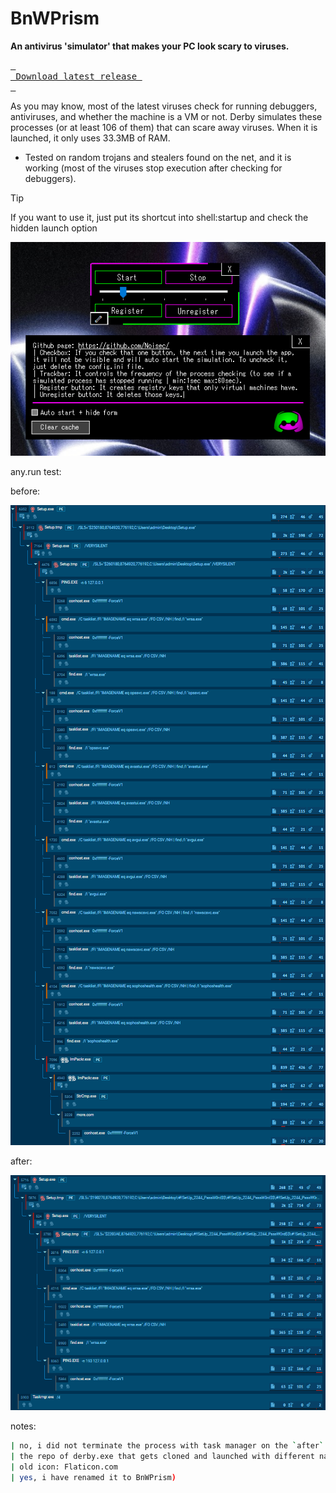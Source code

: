 # BnWPrism
**An antivirus 'simulator' that makes your PC look scary to viruses.**



[<kbd> <br> Download latest release <br> </kbd>][KBD]

[KBD]: https://github.com/Noisec/BnWPrism/releases/download/1.1.1.5/BnWPrism.exe


As you may know, most of the latest viruses check for running debuggers, antiviruses, and whether the machine is a VM or not.
Derby simulates these processes (or at least 106 of them) that can scare away viruses. When it is launched, it only uses 33.3MB of RAM.
- Tested on random trojans and stealers found on the net, and it is working (most of the viruses stop execution after checking for debuggers).

> [!TIP]
> If you want to use it, just put its shortcut into shell:startup and check the hidden launch option


 ![x](https://github.com/Noisec/pic-s/blob/main/images/BnW1.png?raw=true)

any.run test:

before:

  ![x](https://github.com/Noisec/pic-s/blob/main/images/derby-bef.png?raw=true)

after:

  ![x](https://github.com/Noisec/pic-s/blob/main/images/derby-aft.png?raw=true)
  
notes:

```bash
| no, i did not terminate the process with task manager on the `after` image
| the repo of derby.exe that gets cloned and launched with different names is found at https://github.com/Noisec/small_exe
| old icon: Flaticon.com
| yes, i have renamed it to BnWPrism)
```


